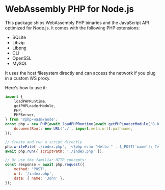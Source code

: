 # WebAssembly PHP for Node.js

This package ships WebAssembly PHP binaries and the JavaScript API optimized for Node.js. It comes with the following PHP extensions:

-   SQLite
-   Libzip
-   Libpng
-   CLI
-   OpenSSL
-   MySQL

It uses the host filesystem directly and can access the network if you plug in a custom
WS proxy.

Here's how to use it:

```js
import {
	loadPHPRuntime,
	getPHPLoaderModule,
	PHP,
	PHPServer,
} from '@php-wasm/node';
const php = new PHP(await loadPHPRuntime(await getPHPLoaderModule('8.0')), {
	documentRoot: new URL('./', import.meta.url).pathname,
});

// Create and run a script directly
php.writeFile('./index.php', `<?php echo "Hello " . $_POST['name']; ?>`);
await php.run({ scriptPath: './index.php' });

// Or use the familiar HTTP concepts:
const response = await php.request({
	method: 'POST',
	url: '/index.php',
	data: { name: 'John' },
});
```

